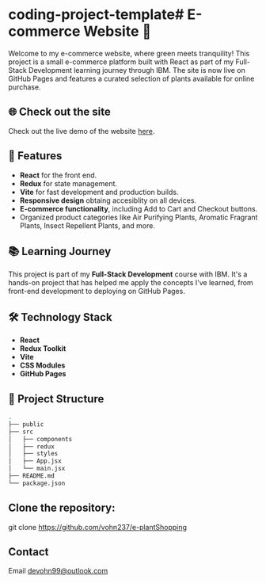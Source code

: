 # coding-project-template# E-commerce Website 🌱

Welcome to my e-commerce website, where green meets tranquility! This project is a small e-commerce platform built with React as part of my Full-Stack Development learning journey through IBM. The site is now live on GitHub Pages and features a curated selection of plants available for online purchase.

## 🌐 Check out the site

Check out the live demo of the website [here](https://vohn237.github.io/e-plantShopping/#).

## 🌟 Features

- **React** for the front end.
- **Redux** for state management.
- **Vite** for fast development and production builds.
- **Responsive design** obtaing accesiblity on all devices.
- **E-commerce functionality**, including Add to Cart and Checkout buttons.
- Organized product categories like Air Purifying Plants, Aromatic Fragrant Plants, Insect Repellent Plants, and more.

## 📚 Learning Journey

This project is part of my **Full-Stack Development** course with IBM. It's a hands-on project that has helped me apply the concepts I've learned, from front-end development to deploying on GitHub Pages.

## 🛠️ Technology Stack

- **React**
- **Redux Toolkit**
- **Vite**
- **CSS Modules**
- **GitHub Pages**

## 📂 Project Structure

```bash
.
├── public
├── src
│   ├── components
│   ├── redux
│   ├── styles
│   ├── App.jsx
│   └── main.jsx
├── README.md
└── package.json
```

## Clone the repository:

git clone https://github.com/vohn237/e-plantShopping

## Contact

Email devohn99@outlook.com
